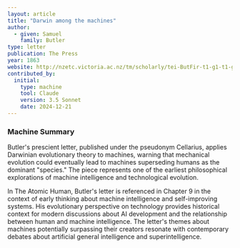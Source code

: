 ```yaml
---
layout: article
title: "Darwin among the machines"
author:
  - given: Samuel
    family: Butler
type: letter
publication: The Press
year: 1863
website: http://nzetc.victoria.ac.nz/tm/scholarly/tei-ButFir-t1-g1-t1-g1-t4-body.html
contributed_by:
  initial:
    type: machine
    tool: Claude
    version: 3.5 Sonnet
    date: 2024-12-21
---
```


<div class="machine-commentary" markdown="1">

### Machine Summary

Butler's prescient letter, published under the pseudonym Cellarius, applies Darwinian evolutionary theory to machines, warning that mechanical evolution could eventually lead to machines superseding humans as the dominant "species." The piece represents one of the earliest philosophical explorations of machine intelligence and technological evolution.

In The Atomic Human, Butler's letter is referenced in Chapter 9 in the context of early thinking about machine intelligence and self-improving systems. His evolutionary perspective on technology provides historical context for modern discussions about AI development and the relationship between human and machine intelligence. The letter's themes about machines potentially surpassing their creators resonate with contemporary debates about artificial general intelligence and superintelligence.

</div>
